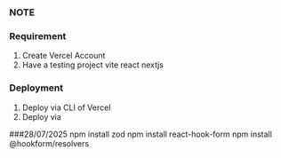 ### NOTE

### Requirement
1. Create Vercel Account 
2. Have a testing project
    vite
    react
    nextjs


### Deployment
1. Deploy via CLI of Vercel
2. Deploy via

###28/07/2025
npm install zod
npm install react-hook-form
npm install @hookform/resolvers
